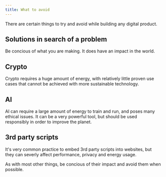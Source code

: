 ```yaml
---
title: What to avoid
---
```


There are certain things to try and avoid while building any digital product.

## Solutions in search of a problem

Be concious of what you are making. It does have an impact in the world.

## Crypto

Crypto requires a huge amount of energy, with relatively little proven use cases that cannot be achieved with more sustainable technology.

## AI

AI can require a large amount of energy to train and run, and poses many ethical issues. It can be a very powerful tool, but should be used responsibly in order to improve the planet.

## 3rd party scripts

It's very common practice to embed 3rd party scripts into websites, but they can severly affect performance, privacy and energy usage.

As with most other things, be concious of their impact and avoid them when possible.
